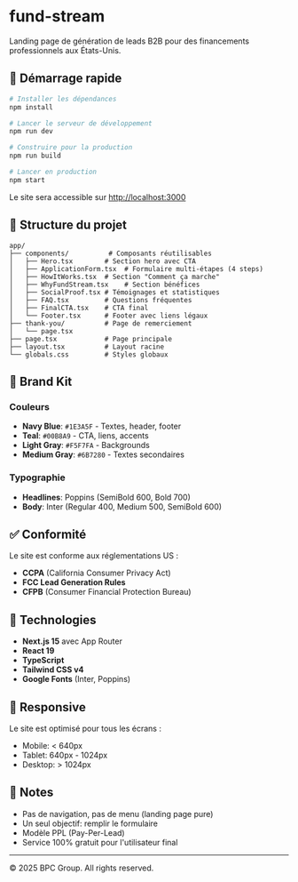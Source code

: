 # fund-stream

Landing page de génération de leads B2B pour des financements professionnels aux États-Unis.

## 🚀 Démarrage rapide

```bash
# Installer les dépendances
npm install

# Lancer le serveur de développement
npm run dev

# Construire pour la production
npm run build

# Lancer en production
npm start
```

Le site sera accessible sur [http://localhost:3000](http://localhost:3000)

## 📁 Structure du projet

```
app/
├── components/          # Composants réutilisables
│   ├── Hero.tsx        # Section hero avec CTA
│   ├── ApplicationForm.tsx  # Formulaire multi-étapes (4 steps)
│   ├── HowItWorks.tsx  # Section "Comment ça marche"
│   ├── WhyFundStream.tsx    # Section bénéfices
│   ├── SocialProof.tsx # Témoignages et statistiques
│   ├── FAQ.tsx         # Questions fréquentes
│   ├── FinalCTA.tsx    # CTA final
│   └── Footer.tsx      # Footer avec liens légaux
├── thank-you/          # Page de remerciement
│   └── page.tsx
├── page.tsx            # Page principale
├── layout.tsx          # Layout racine
└── globals.css         # Styles globaux
```

## 🎨 Brand Kit

### Couleurs
- **Navy Blue**: `#1E3A5F` - Textes, header, footer
- **Teal**: `#00B8A9` - CTA, liens, accents
- **Light Gray**: `#F5F7FA` - Backgrounds
- **Medium Gray**: `#6B7280` - Textes secondaires

### Typographie
- **Headlines**: Poppins (SemiBold 600, Bold 700)
- **Body**: Inter (Regular 400, Medium 500, SemiBold 600)

## ✅ Conformité

Le site est conforme aux réglementations US :
- **CCPA** (California Consumer Privacy Act)
- **FCC Lead Generation Rules**
- **CFPB** (Consumer Financial Protection Bureau)

## 🔧 Technologies

- **Next.js 15** avec App Router
- **React 19**
- **TypeScript**
- **Tailwind CSS v4**
- **Google Fonts** (Inter, Poppins)

## 📱 Responsive

Le site est optimisé pour tous les écrans :
- Mobile: < 640px
- Tablet: 640px - 1024px
- Desktop: > 1024px

## 📝 Notes

- Pas de navigation, pas de menu (landing page pure)
- Un seul objectif: remplir le formulaire
- Modèle PPL (Pay-Per-Lead)
- Service 100% gratuit pour l'utilisateur final

---

© 2025 BPC Group. All rights reserved.
